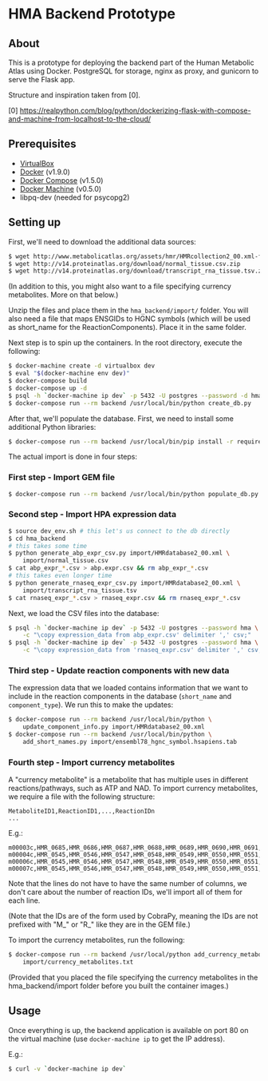 # HMA Backend Prototype

## About

This is a prototype for deploying the backend part of the Human
Metabolic Atlas using Docker. PostgreSQL for storage, nginx as proxy,
and gunicorn to serve the Flask app.

Structure and inspiration taken from [0].

[0] https://realpython.com/blog/python/dockerizing-flask-with-compose-and-machine-from-localhost-to-the-cloud/


## Prerequisites

* [VirtualBox](https://www.virtualbox.org/)
* [Docker](https://docs.docker.com/engine/) (v1.9.0)
* [Docker Compose](https://docs.docker.com/compose/) (v1.5.0)
* [Docker Machine](https://docs.docker.com/machine/) (v0.5.0)
* libpq-dev (needed for psycopg2)


## Setting up

First, we'll need to download the additional data sources:

```bash
$ wget http://www.metabolicatlas.org/assets/hmr/HMRcollection2_00.xml-f0de1f951d16f78abf131cece19f8af7.zip
$ wget http://v14.proteinatlas.org/download/normal_tissue.csv.zip
$ wget http://v14.proteinatlas.org/download/transcript_rna_tissue.tsv.zip
```

(In addition to this, you might also want to a file specifying
currency metabolites. More on that below.)

Unzip the files and place them in the `hma_backend/import/`
folder. You will also need a file that maps ENSGIDs to HGNC symbols
(which will be used as short_name for the ReactionComponents). Place
it in the same folder.

Next step is to spin up the containers. In the root directory, execute
the following:

```bash
$ docker-machine create -d virtualbox dev
$ eval "$(docker-machine env dev)"
$ docker-compose build
$ docker-compose up -d
$ psql -h `docker-machine ip dev` -p 5432 -U postgres --password -d hma -c "create extension pg_trgm;"
$ docker-compose run --rm backend /usr/local/bin/python create_db.py
```

After that, we'll populate the database. First, we need to install
some additional Python libraries:

```bash
$ docker-compose run --rm backend /usr/local/bin/pip install -r requirements_import.txt
```

The actual import is done in four steps:


### First step - Import GEM file

```bash
$ docker-compose run --rm backend /usr/local/bin/python populate_db.py import/HMRdatabase2_00.xml import/normal_tissue.csv
```


### Second step - Import HPA expression data

```bash
$ source dev_env.sh # this let's us connect to the db directly
$ cd hma_backend
# this takes some time
$ python generate_abp_expr_csv.py import/HMRdatabase2_00.xml \
    import/normal_tissue.csv
$ cat abp_expr_*.csv > abp.expr.csv && rm abp_expr_*.csv
# this takes even longer time
$ python generate_rnaseq_expr_csv.py import/HMRdatabase2_00.xml \
    import/transcript_rna_tissue.tsv
$ cat rnaseq_expr_*.csv > rnaseq_expr.csv && rm rnaseq_expr_*.csv
```

Next, we load the CSV files into the database:

```bash
$ psql -h `docker-machine ip dev` -p 5432 -U postgres --password hma \
    -c "\copy expression_data from abp_expr.csv' delimiter ',' csv;"
$ psql -h `docker-machine ip dev` -p 5432 -U postgres --password hma \
    -c "\copy expression_data from 'rnaseq_expr.csv' delimiter ',' csv;"
```


### Third step - Update reaction components with new data

The expression data that we loaded contains information that we want
to include in the reaction components in the database (`short_name`
and `component_type`). We run this to make the updates:

```bash
$ docker-compose run --rm backend /usr/local/bin/python \
    update_component_info.py import/HMRdatabase2_00.xml
$ docker-compose run --rm backend /usr/local/bin/python \
	add_short_names.py import/ensembl78_hgnc_symbol.hsapiens.tab
```


### Fourth step - Import currency metabolites

A "currency metabolite" is a metabolite that has multiple uses in
different reactions/pathways, such as ATP and NAD. To import currency
metabolites, we require a file with the following structure:

```
MetaboliteID1,ReactionID1,...,ReactionIDn
...
```

E.g.:

```
m00003c,HMR_0685,HMR_0686,HMR_0687,HMR_0688,HMR_0689,HMR_0690,HMR_0691,HMR_0692
m00004c,HMR_0545,HMR_0546,HMR_0547,HMR_0548,HMR_0549,HMR_0550,HMR_0551,HMR_0552,HMR_0553
m00006c,HMR_0545,HMR_0546,HMR_0547,HMR_0548,HMR_0549,HMR_0550,HMR_0551,HMR_0552,HMR_0553
m00007c,HMR_0545,HMR_0546,HMR_0547,HMR_0548,HMR_0549,HMR_0550,HMR_0551,HMR_0552,HMR_0553
```

Note that the lines do not have to have the same number of columns, we
don't care about the number of reaction IDs, we'll import all of them
for each line.

(Note that the IDs are of the form used by CobraPy, meaning the IDs
are not prefixed with "M_" or "R_" like they are in the GEM file.)

To import the currency metabolites, run the following:

```bash
$ docker-compose run --rm backend /usr/local/python add_currency_metabolites.py \
    import/currency_metabolites.txt
```

(Provided that you placed the file specifying the currency metabolites
in the hma_backend/import folder before you built the container
images.)


## Usage

Once everything is up, the backend application is available on port 80
on the virtual machine (use `docker-machine ip` to get the IP
address).

E.g.:

```bash
$ curl -v `docker-machine ip dev`
```
